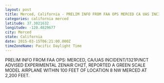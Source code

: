 ```yaml
---
layout: post
title: Merced, California - PRELIM INFO FROM FAA OPS MERCED CA UAS INCIDENT 1321P NCT ADVISED EXPERIMENTAL ZENAIR CH2T
categories: california merced
latitude: 37.3021632
longitude: -120.4829677
city: Merced
state: California
date: 2015-03-15T06:21:00.000Z
timeZoneName: Pacific Daylight Time
---
```


PRELIM INFO FROM FAA OPS: MERCED, CA/UAS INCIDENT/1321P/NCT ADVISED EXPERIMENTAL ZENAIR CH2T, REPORTED A GREEN SCALE MODEL AIRPLANE WITHIN 100 FEET OF LOCATION 8 NW MERCED AT 2,200 FEET. 
